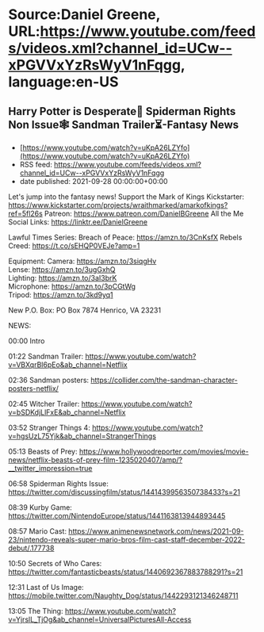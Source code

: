 # Source:Daniel Greene, URL:https://www.youtube.com/feeds/videos.xml?channel_id=UCw--xPGVVxYzRsWyV1nFqgg, language:en-US

## Harry Potter is Desperate🧙 Spiderman Rights Non Issue🕸️ Sandman Trailer⏳-Fantasy News
 - [https://www.youtube.com/watch?v=uKpA26LZYfo](https://www.youtube.com/watch?v=uKpA26LZYfo)
 - RSS feed: https://www.youtube.com/feeds/videos.xml?channel_id=UCw--xPGVVxYzRsWyV1nFqgg
 - date published: 2021-09-28 00:00:00+00:00

Let's jump into the fantasy news! 
Support the Mark of Kings Kickstarter: https://www.kickstarter.com/projects/wraithmarked/amarkofkings?ref=5fl26s 
Patreon: https://www.patreon.com/DanielBGreene 
All the Me Social Links: https://linktr.ee/DanielGreene

Lawful Times Series: 
Breach of Peace: https://amzn.to/3CnKsfX
Rebels Creed: https://t.co/sEHQP0VEJe?amp=1

Equipment: 
Camera: https://amzn.to/3siqgHv  
Lense: https://amzn.to/3ugGxhQ  
Lighting: https://amzn.to/3aI3brK  
Microphone: https://amzn.to/3pCGtWg  
Tripod: https://amzn.to/3kd9yq1  

New P.O. Box: PO Box 7874 Henrico, VA 23231

NEWS: 

00:00 Intro

01:22 Sandman Trailer: https://www.youtube.com/watch?v=VBXqrBl6pEo&ab_channel=Netflix 

02:36 Sandman posters: https://collider.com/the-sandman-character-posters-netflix/ 

02:45 Witcher Trailer: https://www.youtube.com/watch?v=bSDKdjLlFxE&ab_channel=Netflix 

03:52 Stranger Things 4: https://www.youtube.com/watch?v=hgsUzL75Yjk&ab_channel=StrangerThings 

05:13 Beasts of Prey: https://www.hollywoodreporter.com/movies/movie-news/netflix-beasts-of-prey-film-1235020407/amp/?__twitter_impression=true 

06:58 Spiderman Rights Issue: https://twitter.com/discussingfilm/status/1441439956350738433?s=21 

08:39 Kurby Game: https://twitter.com/NintendoEurope/status/1441163813944893445 

08:57 Mario Cast: https://www.animenewsnetwork.com/news/2021-09-23/nintendo-reveals-super-mario-bros-film-cast-staff-december-2022-debut/.177738 

10:50 Secrets of Who Cares: https://twitter.com/fantasticbeasts/status/1440692367883788291?s=21 

12:31 Last of Us Image: https://mobile.twitter.com/Naughty_Dog/status/1442293121346248711 

13:05 The Thing: https://www.youtube.com/watch?v=YjrslL_TjOg&ab_channel=UniversalPicturesAll-Access

